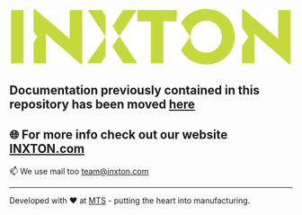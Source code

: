 ![Inxton logo](./assets/logo.png)

## Documentation previously contained in this repository has been moved [here](https://github.com/Inxton/documentation/tree/master/Inxton.Package.Vortex.Essentials)

## 🌐  For more info check out our website [INXTON.com](https://www.inxton.com/)

📫  We use mail too team@inxton.com 

---
Developed with ❤ at [MTS](https://www.mts.sk/en) - putting the heart into manufacturing.
 
